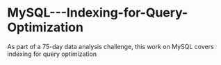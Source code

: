 # MySQL---Indexing-for-Query-Optimization
As part of a 75-day data analysis challenge, this work on MySQL covers indexing for query optimization
